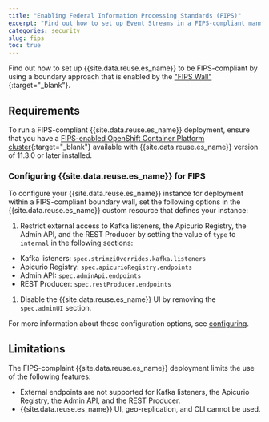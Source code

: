 ```yaml
---
title: "Enabling Federal Information Processing Standards (FIPS)"
excerpt: "Find out how to set up Event Streams in a FIPS-compliant manner."
categories: security
slug: fips
toc: true
---
```


Find out how to set up {{site.data.reuse.es_name}} to be FIPS-compliant by using a boundary approach that is enabled by the ["FIPS Wall"](https://www.ibm.com/docs/en/cloud-paks/cp-integration/16.1.0?topic=reference-fips-compliance){:target="_blank"}.

## Requirements

To run a FIPS-compliant {{site.data.reuse.es_name}} deployment, ensure that you have a [FIPS-enabled OpenShift Container Platform cluster](https://docs.redhat.com/en/documentation/openshift_container_platform/4.18/html/installation_overview/installing-fips#installing-fips-mode_installing-fips){:target="_blank"} available with {{site.data.reuse.es_name}} version of 11.3.0 or later installed.

### Configuring {{site.data.reuse.es_name}} for FIPS

To configure your {{site.data.reuse.es_name}} instance for deployment within a FIPS-compliant boundary wall, set the following options in the {{site.data.reuse.es_name}} custom resource that defines your instance:

1. Restrict external access to Kafka listeners, the Apicurio Registry, the Admin API, and the REST Producer by setting the value of `type` to `internal` in the following sections:
  - Kafka listeners: `spec.strimziOverrides.kafka.listeners`
  - Apicurio Registry: `spec.apicurioRegistry.endpoints`
  - Admin API: `spec.adminApi.endpoints`
  - REST Producer: `spec.restProducer.endpoints`

1. Disable the {{site.data.reuse.es_name}} UI by removing the `spec.adminUI` section.

For more information about these configuration options, see [configuring](../../installing/configuring/#configuring-access).

## Limitations

The FIPS-complaint {{site.data.reuse.es_name}} deployment limits the use of the following features:

- External endpoints are not supported for Kafka listeners, the Apicurio Registry, the Admin API, and the REST Producer.
- {{site.data.reuse.es_name}} UI, geo-replication, and CLI cannot be used.
